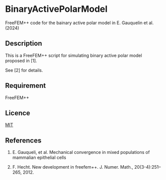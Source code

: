 # BinaryActivePolarModel
FreeFEM++ code for the bainary active polar model in E. Gauquelin et al. (2024)

## Description

This is a FreeFEM++ script for simulating binary active polar model proposed in [1].


See [2] for details.

## Requirement

FreeFEM++

## Licence

[MIT](https://github.com/tcnksm/tool/blob/master/LICENCE)

## References

1. E. Gauqueli, et al. Mechanical convergence in mixed populations of mammalian epithelial cells

2. F. Hecht. New development in freefem++. J. Numer. Math., 20(3-4):251–265, 2012.
